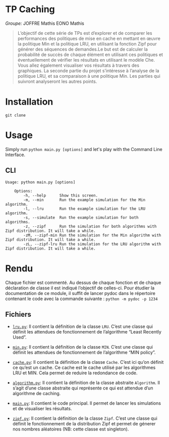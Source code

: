 # TP Caching 

_Groupe:_ JOFFRE Mathis EONO Mathis

> L’objectif de cette série de TPs est d’explorer et de comparer les performances des politiques de mise en cache en mettant en œuvre la politique Min et la politique LRU, en utilisant la fonction Zipf pour générer des séquences de demandes.Le but est de calculer la probabilité de succès de chaque élément en utilisant ces politiques et éventuellement de vérifier les résultats en utilisant le modèle Che. Vous allez également visualiser vos résultats à travers des graphiques. La seconde partie du projet s’intéresse à l’analyse de la politique LRU, et sa comparaison à une politique Min. Les parties qui suivront analyseront les autres points.

# Installation

```
git clone 
```

# Usage

Simply run `python main.py [options]` and let's play with the Command Line Interface.

## CLI

```
Usage: python main.py [options]

    Options:
        -h, --help      Show this screen.
        -m, --min       Run the example simulation for the Min algorithm.
        -l, --lru       Run the example simulation for the LRU algorithm.
        -s, --simulate  Run the example simulation for both algorithms.
        -z, --zipf      Run the simulation for both algorithms with Zipf distribution. It will take a while.
        -zM, --zipf-min Run the simulation for the Min algorithm with Zipf distribution. It will take a while.
        -zL, --zipf-lru Run the simulation for the LRU algorithm with Zipf distribution. It will take a while.
```

# Rendu

Chaque fichier est commenté. Au dessus de chaque fonction et de chaque déclaration de classe il est indiqué l’objectif de celles-ci. Pour étudier la documentation de ce module, il suffit de lancer pydoc dans le répertoire contenant le code avec la commande suivante : `python -m pydoc -p 1234`

## Fichiers

- [`lru.py`](./lru.py): Il contient la définition de la classe `LRU`. C’est une classe qui définit les attendues de fonctionnement de l’algorithme  “Least Recently Used”.

- [`min.py`](./min.py): Il contient la définition de la classe `MIN`. C’est une classe qui définit les attendues de fonctionnement de l’algorithme “MIN policy”.

- [`cache.py`](./cache.py): Il contient la définition de la classe `Cache`. C’est ici qu’on définit ce qu’est un cache. Ce cache est le cache utilisé par les algorithmes LRU et MIN. Cela permet de reduire la redondance de code.

- [`algorithm.py`](./algorithm.py): Il contient la définition de la classe abstraite `Algorithm`. Il s’agit d’une classe abstraite qui représente ce qui est attendue d’un algorithme de caching.

- [`main.py`](./main.py): Il contient le code principal. Il permet de lancer les simulations et de visualiser les résultats.

- [`zipf.py`](./zipf.py): Il contient la définition de la classe `Zipf`. C’est une classe qui définit le fonctionnement de la distribution Zipf et permet de génerer nos nombres aléatoires (NB: cette classe est singleton).
